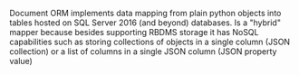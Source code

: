 Document ORM implements data mapping from plain python objects into tables hosted on SQL Server 2016 (and beyond) databases. Is a "hybrid" mapper because besides supporting RBDMS storage it has NoSQL capabilities such as storing collections of objects in a single column (JSON collection) or a list of columns in a single JSON column (JSON property value)

